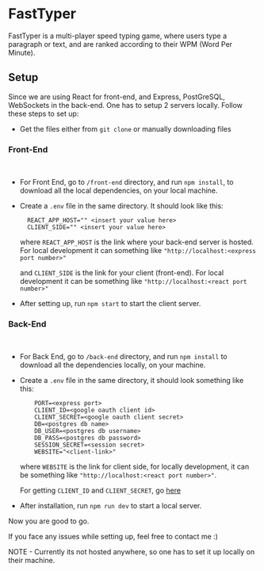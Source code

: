 # FastTyper

FastTyper is a multi-player speed typing game, where users type a paragraph or text, and are ranked according to their WPM (Word Per Minute).

## Setup

Since we are using React for front-end, and Express, PostGreSQL, WebSockets in the back-end. One has to setup 2 servers locally. Follow these steps to set up:

- Get the files either from `git clone` or manually downloading files

### Front-End

<br>

- For Front End, go to `/front-end` directory, and run `npm install`, to download all the local dependencies, on your local machine.

- Create a `.env` file in the same directory. It should look like this:

        REACT_APP_HOST="" <insert your value here>
        CLIENT_SIDE="" <insert your value here>

  where `REACT_APP_HOST` is the link where your back-end server is hosted. For local development it can something like `"http://localhost:<express port number>"`

  and `CLIENT_SIDE` is the link for your client (front-end). For local development it can be something like `"http://localhost:<react port number>"`

- After setting up, run `npm start` to start the client server.

### Back-End

<br>

- For Back End, go to `/back-end` directory, and run `npm install` to download all the dependencies locally, on your machine.

- Create a `.env` file in the same directory, it should look something like this:

  ```
      PORT=<express port>
      CLIENT_ID=<google oauth client id>
      CLIENT_SECRET=<google oauth client secret>
      DB=<postgres db name>
      DB_USER=<postgres db username>
      DB_PASS=<postgres db password>
      SESSION_SECRET=<session secret>
      WEBSITE="<client-link>"
  ```

  where `WEBSITE` is the link for client side, for locally development, it can be something like `"http://localhost:<react port number>"`.

  For getting `CLIENT_ID` and `CLIENT_SECRET`, go <a href="https://console.cloud.google.com/">here</a>

- After installation, run `npm run dev` to start a local server.

Now you are good to go.

If you face any issues while setting up, feel free to contact me :)

NOTE - Currently its not hosted anywhere, so one has to set it up locally on their machine.
